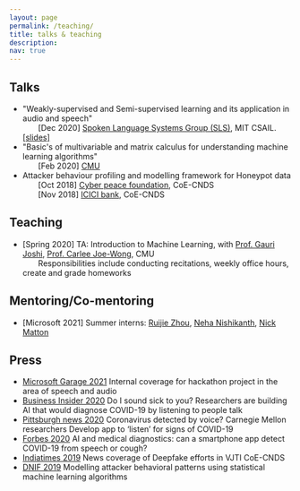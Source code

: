 ```yaml
---
layout: page
permalink: /teaching/
title: talks & teaching
description: 
nav: true
---
```

## Talks

- "Weakly-supervised and Semi-supervised learning and its application in audio and speech" <br>
&nbsp;&nbsp;&nbsp;&nbsp;&nbsp;&nbsp; [Dec 2020] [Spoken Language Systems Group (SLS)](http://groups.csail.mit.edu/sls/), MIT CSAIL. [[slides]](https://drive.google.com/file/d/1tEyTNbvT5To16fBC_cSVadTI4oFb_s7r/view)
- "Basic's of multivariable and matrix calculus for understanding machine learning algorithms" <br>
&nbsp;&nbsp;&nbsp;&nbsp;&nbsp;&nbsp; [Feb 2020] [CMU](https://www.cmu.edu/)
- Attacker behaviour profiling and modelling framework for Honeypot data <br>
&nbsp;&nbsp;&nbsp;&nbsp;&nbsp;&nbsp; [Oct 2018] [Cyber peace foundation](https://en.wikipedia.org/wiki/Cyberpeace_Foundation), CoE-CNDS <br>
&nbsp;&nbsp;&nbsp;&nbsp;&nbsp;&nbsp; [Nov 2018] [ICICI bank](https://en.wikipedia.org/wiki/ICICI_Bank), CoE-CNDS <br>

## Teaching

- [Spring 2020] TA: Introduction to Machine Learning, with [Prof. Gauri Joshi](http://www.andrew.cmu.edu/user/gaurij/), [Prof. Carlee Joe-Wong](http://www.andrew.cmu.edu/user/cjoewong/), CMU <br>
&nbsp;&nbsp;&nbsp;&nbsp;&nbsp;&nbsp; Responsibilities include conducting recitations, weekly office hours, create and grade homeworks
<!--## - [Fall 2018] TA: Neural Networks and Fuzzy Logic, with [Prof. Faruk Kazi](), VJTI. <br>
&nbsp;&nbsp;&nbsp;&nbsp;&nbsp;&nbsp; Responsibilities include creating and improving assignments and homeworks.-->

## Mentoring/Co-mentoring
- [Microsoft 2021] Summer interns: [Ruijie Zhou](https://scholar.google.com/citations?user=lAbyUI8AAAAJ), [Neha Nishikanth](https://www.linkedin.com/in/neha-nishikant), [Nick Matton](https://www.linkedin.com/in/nick-matton-71197b160)

## Press
- [Microsoft Garage 2021](https://www.credly.com/badges/52315cc2-c5b5-46d1-a73b-e26f0b5899c3/public_url) Internal coverage for hackathon project in the area of speech and audio
- [Business Insider 2020](https://www.businessinsider.com/ai-labs-diagnose-covid-19-voice-listening-talk-2020-4) Do I sound sick to you? Researchers are building AI that would diagnose COVID-19 by listening to people talk
- [Pittsburgh news 2020](https://pittsburgh.cbslocal.com/2020/03/31/carnegie-mellon-university-coronavirus-voice-app/) Coronavirus detected by voice? Carnegie Mellon researchers Develop app to ‘listen’ for signs of COVID-19
- [Forbes 2020](https://www.forbes.com/sites/marcwebertobias/2020/05/05/ai-and-medical-diagnostics-can-a-smartphone-app-detect-covid-19-from-speech-or-a-cough/?sh=3aa0973f5436) AI and medical diagnostics: can a smartphone app detect COVID-19 from speech or cough?
- [Indiatimes 2019](https://www.indiatimes.com/technology/science-and-future/mumbai-s-oldest-tech-college-installs-ai-supercomputer-to-skill-students-attract-startups-372319.html) News coverage of Deepfake efforts in VJTI CoE-CNDS
- [DNIF 2019](https://dnif.it/ai-ml-cyber-security/blog/modelling-attackers-behavioral-patterns.html) Modelling attacker behavioral patterns using statistical machine learning algorithms
